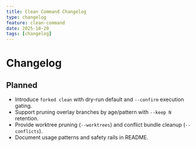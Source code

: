 ```yaml
---
title: Clean Command Changelog
type: changelog
feature: clean-command
date: 2025-10-20
tags: [changelog]
---
```


# Changelog

## Planned
- Introduce `forked clean` with dry-run default and `--confirm` execution gating.
- Support pruning overlay branches by age/pattern with `--keep N` retention.
- Provide worktree pruning (`--worktrees`) and conflict bundle cleanup (`--conflicts`).
- Document usage patterns and safety rails in README.

